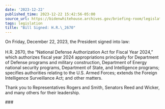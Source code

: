 ```yaml
---
date: '2023-12-22'
published_time: 2023-12-22 15:42:56-05:00
source_url: https://bidenwhitehouse.archives.gov/briefing-room/legislation/2023/12/22/bill-signed-h-r-2670/
tags: legislation
title: "Bill Signed: H.R.\_2670"
---
```

 
On Friday, December 22, 2023, the President signed into law:  
   
H.R. 2670, the “National Defense Authorization Act for Fiscal Year
2024,” which authorizes fiscal year 2024 appropriations principally for
Department of Defense programs and military construction, Department of
Energy national security programs, Department of State, and Intelligence
programs; specifies authorities relating to the U.S. Armed Forces;
extends the Foreign Intelligence Surveillance Act; and other matters.  
  
Thank you to Representatives Rogers and Smith, Senators Reed and Wicker,
and many others for their leadership.

\###
